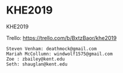 # KHE2019
KHE2019

Trello: https://trello.com/b/BxtzBaor/khe2019

    Steven Venham: deathmock@gmail.com
    Mariah McCollumn: windwolf1575@gmail.com
    Zoe : zbailey@kent.edu
    Seth: shauglan@kent.edu
